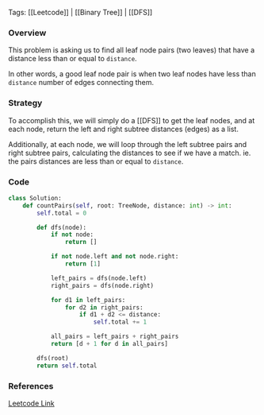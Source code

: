 
Tags: [[Leetcode]] | [[Binary Tree]] | [[DFS]]

### Overview
This problem is asking us to find all leaf node pairs (two leaves) that have a distance less than or equal to `distance`.

In other words, a good leaf node pair is when two leaf nodes have less than `distance` number of edges connecting them.

### Strategy
To accomplish this, we will simply do a [[DFS]] to get the leaf nodes, and at each node, return the left and right subtree distances (edges) as a list.

Additionally, at each node, we will loop through the left subtree pairs and right subtree pairs, calculating the distances to see if we have a match. ie. the pairs distances are less than or equal to `distance`.

### Code
```python
class Solution:
    def countPairs(self, root: TreeNode, distance: int) -> int:
        self.total = 0

        def dfs(node):
            if not node:
                return []

            if not node.left and not node.right:
                return [1]

            left_pairs = dfs(node.left)
            right_pairs = dfs(node.right)

            for d1 in left_pairs:
                for d2 in right_pairs:
                    if d1 + d2 <= distance:
                        self.total += 1

            all_pairs = left_pairs + right_pairs
            return [d + 1 for d in all_pairs]

        dfs(root)
        return self.total

```


### References
[Leetcode Link](https://leetcode.com/problems/number-of-good-leaf-nodes-pairs/description/?envType=daily-question&envId=2024-07-18)

